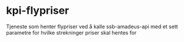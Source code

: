 # kpi-flypriser
Tjeneste som henter flypriser ved å kalle ssb-amadeus-api med et sett parametre for hvilke strekninger priser skal hentes for
